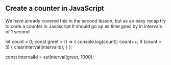 ## Create a counter in JavaScript

We have already covered this in the second lesson, but as an easy recap try to code a counter in Javascript
It should go up as time goes by in intervals of 1 second

let count = 0;
const greet = () => {
  console.log(count);
  count++;
  if (count > 5) {
    clearInterval(intervalId);
  }
};

const intervalId = setInterval(greet, 1000);
